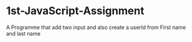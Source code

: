 # 1st-JavaScript-Assignment
A Programme that add two input and also create a userId from First name and last name

